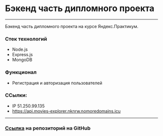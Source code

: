 # Бэкенд часть дипломного проекта
___
Бэкенд часть дипломного проекта на курсе Яндекс.Практикум.

### Стек технологий
* Node.js
* Express.js
* MongoDB

### Функционал
* Регистрация и авторизация пользователей

### ССылки:
- IP 51.250.99.135
- https://api.movies-explorer.nknrw.nomoredomains.icu

___
### [Ссылка](https://github.com/nknrw/movies-explorer-api) на репозиторий на GitHub
 
